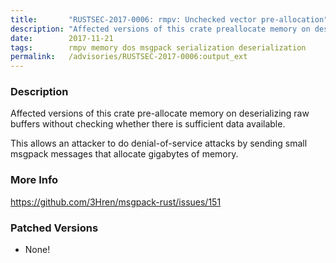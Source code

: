 ```yaml
---
title:       "RUSTSEC-2017-0006: rmpv: Unchecked vector pre-allocation"
description: "Affected versions of this crate preallocate memory on deserializing raw buffers without checking whether there is sufficient data available. This allows an attacker to do denialofservice attacks by sending small msgpack messages that allocate gigabytes of memory."
date:        2017-11-21
tags:        rmpv memory dos msgpack serialization deserialization
permalink:   /advisories/RUSTSEC-2017-0006:output_ext
---
```


### Description

Affected versions of this crate pre-allocate memory on deserializing raw
buffers without checking whether there is sufficient data available.

This allows an attacker to do denial-of-service attacks by sending small
msgpack messages that allocate gigabytes of memory.

### More Info

<https://github.com/3Hren/msgpack-rust/issues/151>

### Patched Versions

- None!

